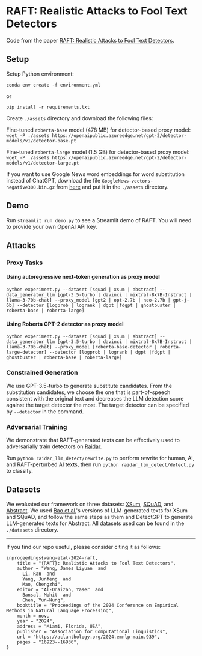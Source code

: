 # RAFT: Realistic Attacks to Fool Text Detectors

Code from the paper [RAFT: Realistic Attacks to Fool Text Detectors](https://arxiv.org/abs/2410.03658). 

## Setup

Setup Python environment:

```
conda env create -f environment.yml
```
or
```
pip install -r requirements.txt
```

Create `./assets` directory and download the following files:

Fine-tuned `roberta-base` model (478 MB) for detector-based proxy model:
`wget -P ./assets https://openaipublic.azureedge.net/gpt-2/detector-models/v1/detector-base.pt`

Fine-tuned `roberta-large` model (1.5 GB) for detector-based proxy model:
`wget -P ./assets https://openaipublic.azureedge.net/gpt-2/detector-models/v1/detector-large.pt`

If you want to use Google News word embeddings for word substitution instead of ChatGPT, download the file `GoogleNews-vectors-negative300.bin.gz` from [here](https://code.google.com/archive/p/word2vec/) and put it in the `./assets` directory.

## Demo

Run `streamlit run demo.py` to see a Streamlit demo of RAFT. You will need to provide your own OpenAI API key.

## Attacks

### Proxy Tasks
#### Using autoregressive next-token generation as proxy model
`python experiment.py --dataset [squad | xsum | abstract] --data_generator_llm [gpt-3.5-turbo | davinci | mixtral-8x7B-Instruct | llama-3-70b-chat] --proxy_model [gpt2 | opt-2.7b | neo-2.7b | gpt-j-6b] --detector [logprob | logrank | dgpt |fdgpt | ghostbuster | roberta-base | roberta-large]`

#### Using Roberta GPT-2 detector as proxy model
`python experiment.py --dataset [squad | xsum | abstract] --data_generator_llm [gpt-3.5-turbo | davinci | mixtral-8x7B-Instruct | llama-3-70b-chat] --proxy_model [roberta-base-detector | roberta-large-detector] --detector [logprob | logrank | dgpt |fdgpt | ghostbuster | roberta-base | roberta-large]`

### Constrained Generation 
We use GPT-3.5-turbo to generate substitute candidates. From the substitution candidates, we choose the one that is part-of-speech consistent with the original text and decreases the LLM detection score against the target detector the most. The target detector can be specified by `--detector` in the command.

### Adversarial Training
We demonstrate that RAFT-generated texts can be effectively used to adversarially train detectors on [Raidar](https://arxiv.org/pdf/2401.12970).   

Run `python raidar_llm_detect/rewrite.py` to perform rewrite for human, AI, and RAFT-perturbed AI texts, then run `python raidar_llm_detect/detect.py` to classify.


## Datasets
We evaluated our framework on three datasets: [XSum](https://aclanthology.org/D18-1206.pdf), [SQuAD](https://aclanthology.org/D16-1264.pdf), and [Abstract](https://arxiv.org/pdf/2401.12970). We used [Bao et al.](https://github.com/baoguangsheng/fast-detect-gpt/tree/main/exp_main/data)'s versions of LLM-generated texts for XSum and SQuAD, and follow the same steps as them and DetectGPT to generate LLM-generated texts for Abstract. All datasets used can be found in the `./datasets` directory.

---

If you find our repo useful, please consider citing it as follows:

```
inproceedings{wang-etal-2024-raft,
    title = "{RAFT}: Realistic Attacks to Fool Text Detectors",
    author = "Wang, James Liyuan  and
      Li, Ran  and
      Yang, Junfeng  and
      Mao, Chengzhi",
    editor = "Al-Onaizan, Yaser  and
      Bansal, Mohit  and
      Chen, Yun-Nung",
    booktitle = "Proceedings of the 2024 Conference on Empirical Methods in Natural Language Processing",
    month = nov,
    year = "2024",
    address = "Miami, Florida, USA",
    publisher = "Association for Computational Linguistics",
    url = "https://aclanthology.org/2024.emnlp-main.939",
    pages = "16923--16936",
}
```